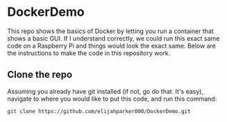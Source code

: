 # DockerDemo
This repo shows the basics of Docker by letting you run a container that shows a basic GUI. If I understand correctly, we could run this exact same code on a Raspberry Pi and things would look the exact same. Below are the instructions to make the code in this repository work. 

## Clone the repo
Assuming you already have git installed (if not, go do that. It's easy), navigate to where you would like to put this code, and run this command:

```
git clone https://github.com/elijahparker000/DockerDemo.git
```
